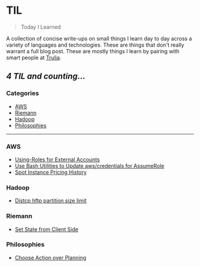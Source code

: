 # TIL

> Today I Learned

A collection of concise write-ups on small things I learn day to day across a
variety of languages and technologies. These are things that don't really
warrant a full blog post. These are mostly things I learn by pairing with
smart people at [Trulia](http://trulia.com/).

_4 TIL and counting..._
---

### Categories

* [AWS](#aws)
* [Riemann](#riemann)
* [Hadoop](#hadoop)
* [Philosophies](#philosophies)

---

### AWS

- [Using-Roles for External Accounts](aws/using-roles-for-external-accounts.md)
- [Use Bash Utilities to Update aws/credentials for AssumeRole](aws/bash-utilities-assume-role.md)
- [Spot Instance Pricing History](aws/spot-instance-pricing-history.md)

### Hadoop 

- [Distcp hftp partition size limit](hadoop/distcp-hftp-partition-size-limit.md)

### Riemann

- [Set State from Client Side](riemann/set-state-from-client-side.md)


### Philosophies

- [Choose Action over Planning](philosophies/choose-action-over-planning.md)
